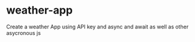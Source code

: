 # weather-app

Create a weather App using API key and
async and await as well as other asycronous js
